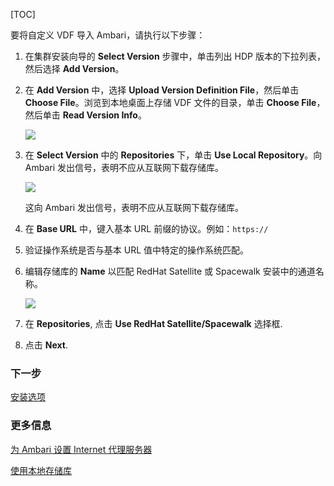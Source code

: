 [TOC]

要将自定义 VDF 导入 Ambari，请执行以下步骤：

1. 在集群安装向导的 **Select Version** 步骤中，单击列出 HDP 版本的下拉列表，然后选择 **Add Version**。
2. 在 **Add Version** 中，选择 **Upload Version Definition File**，然后单击 **Choose File**。浏览到本地桌面上存储 VDF 文件的目录，单击 **Choose File**，然后单击 **Read Version Info**。

   ![](media/17148621919426/17148823476171.jpg)

3. 在 **Select Version** 中的 **Repositories** 下，单击 **Use Local Repository**。向 Ambari 发出信号，表明不应从互联网下载存储库。

   ![](media/17148621919426/17148823756012.jpg)

   这向 Ambari 发出信号，表明不应从互联网下载存储库。

4. 在 **Base URL** 中，键入基本 URL 前缀的协议。例如：`https://`
5. 验证操作系统是否与基本 URL 值中特定的操作系统匹配。
6. 编辑存储库的 **Name** 以匹配 RedHat Satellite 或 Spacewalk 安装中的通道名称。

   ![](media/17148621919426/17148824671291.jpg)

7. 在 **Repositories**, 点击 **Use RedHat Satellite/Spacewalk** 选择框.
8. 点击 **Next**.

### 下一步

[安装选项]($InstallOptions)

### 更多信息

[为 Ambari 设置 Internet 代理服务器](https://docs.devlive.org/read/apache-ambari-en-administering-2.7.5.0/Setting-Up-Ambari-To-Use-An-Internet-Proxy-Server)

[使用本地存储库]($UsingALocalRepository)

